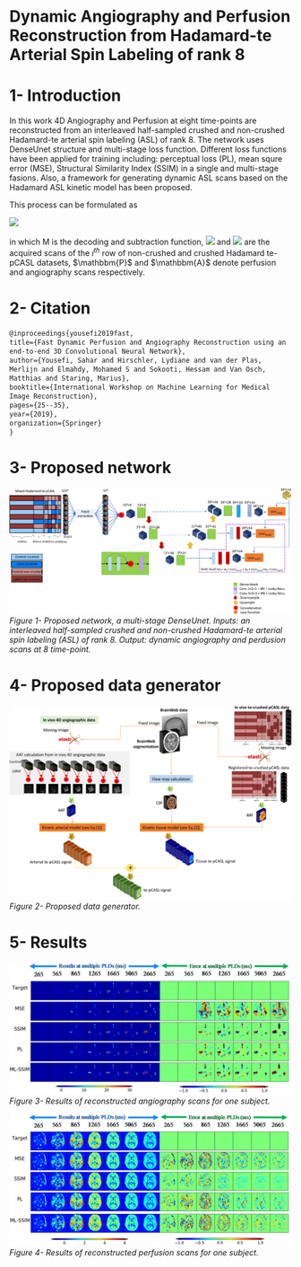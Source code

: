 # Dynamic Angiography and Perfusion Reconstruction from Hadamard-te Arterial Spin Labeling of rank 8
# 1- Introduction
In this work 4D Angiography and Perfusion at eight time-points are reconstructed from an interleaved half-sampled crushed and non-crushed Hadamard-te arterial spin labeling (ASL) of rank 8. The network uses DenseUnet structure and multi-stage loss function. Different loss functions have been applied for training including: perceptual loss (PL), mean squre error (MSE), Structural Similarity Index (SSIM) in a single and multi-stage fasions. Also, a framework for generating dynamic ASL scans based on the Hadamard ASL kinetic model has been proposed. 

This process can be formulated as

<img src="https://latex.codecogs.com/svg.latex?\Large&space;M\left(\{I_i^\mathchorus{NC}\},%20\{I_i^\mathchorus{C}\}\right)_{i=1}^{H}%20=\{\mathbbm{P}(t),%20\mathbbm{A}(t)\}_{t=1}^{H-1}" />

in which M is the decoding and subtraction function, <img src="https://latex.codecogs.com/svg.latex?\Large&space;I_i^\mathchorus{NC}$"/> and <img src="https://latex.codecogs.com/svg.latex?\Large&space;I_i^\mathchorus{C}$"/> are the acquired scans of the $i^{th}$ row of non-crushed and crushed Hadamard te-pCASL datasets, $\mathbbm{P}$ and $\mathbbm{A}$ denote perfusion and angiography scans respectively. 

# 2- Citation
    @inproceedings{yousefi2019fast,
    title={Fast Dynamic Perfusion and Angiography Reconstruction using an end-to-end 3D Convolutional Neural Network},
    author={Yousefi, Sahar and Hirschler, Lydiane and van der Plas, Merlijn and Elmahdy, Mohamed S and Sokooti, Hessam and Van Osch, Matthias and Staring, Marius},
    booktitle={International Workshop on Machine Learning for Medical Image Reconstruction},
    pages={25--35},
    year={2019},
    organization={Springer}
    }

# 3- Proposed network


<p>
    <img src="figures/AnyConv.com__cnn-1.png" alt>
    <em>Figure 1- Proposed network, a multi-stage DenseUnet. Inputs: an interleaved half-sampled crushed and non-crushed Hadamard-te arterial spin labeling (ASL) of rank 8. Output: dynamic angiography and perdusion scans at 8 time-point.</em>
</p>



# 4- Proposed data generator
<p>
    <img src="figures/AnyConv.com__data_generator-1.png" alt>
    <em>Figure 2- Proposed data generator.</em>
</p>

# 5- Results
<p>
    <img src="figures/angiography_res.bmp" alt>
    <em>Figure 3- Results of reconstructed angiography scans for one subject.</em>
</p>

<p>
    <img src="figures/perfusion_res.bmp" alt>
    <em>Figure 4- Results of reconstructed perfusion scans for one subject.</em>
</p>


